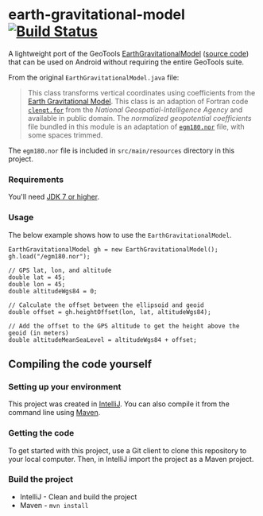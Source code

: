 # earth-gravitational-model [![Build Status](https://travis-ci.org/barbeau/earth-gravitational-model.svg?branch=master)](https://travis-ci.org/barbeau/earth-gravitational-model)
A lightweight port of the GeoTools [EarthGravitationalModel](http://docs.geotools.org/latest/javadocs/org/geotools/referencing/operation/transform/EarthGravitationalModel.html) ([source code](https://github.com/geotools/geotools/blob/master/modules/plugin/referencing3D/src/main/java/org/geotools/referencing/operation/transform/EarthGravitationalModel.java)) that can be used on Android without requiring the entire GeoTools suite.

From the original `EarthGravitationalModel.java` file:

>This class transforms vertical coordinates using coefficients from the <A HREF="http://earth-info.nima.mil/GandG/wgs84/gravitymod/wgs84_180/wgs84_180.html">Earth Gravitational Model</A>.
This class is an adaption of Fortran code <code><a href="http://earth-info.nga.mil/GandG/wgs84/gravitymod/wgs84_180/clenqt.for">clenqt.for</a></code> from the <cite>National Geospatial-Intelligence Agency</cite> and available in public domain. The <cite>normalized geopotential coefficients</cite> file bundled in this module is an adaptation of <code><a href="http://earth-info.nima.mil/GandG/wgs84/gravitymod/wgs84_180/egm180.nor">egm180.nor</a></code> file, with some spaces trimmed.

The `egm180.nor` file is included in `src/main/resources` directory in this project.

### Requirements

You'll need [JDK 7 or higher](http://www.oracle.com/technetwork/java/javase/downloads/index.html).

### Usage

The below example shows how to use the `EarthGravitationalModel`.

~~~
EarthGravitationalModel gh = new EarthGravitationalModel();
gh.load("/egm180.nor");

// GPS lat, lon, and altitude
double lat = 45;
double lon = 45;
double altitudeWgs84 = 0;

// Calculate the offset between the ellipsoid and geoid
double offset = gh.heightOffset(lon, lat, altitudeWgs84);

// Add the offset to the GPS altitude to get the height above the geoid (in meters)
double altitudeMeanSeaLevel = altitudeWgs84 + offset;
~~~

## Compiling the code yourself

### Setting up your environment

This project was created in [IntelliJ](https://www.jetbrains.com/idea/).  You can also compile it from the command line using [Maven](https://maven.apache.org/).

### Getting the code

To get started with this project, use a Git client to clone this repository to your local computer.  Then, in IntelliJ import the project as a Maven project.

### Build the project

* IntelliJ - Clean and build the project
* Maven - `mvn install`